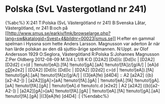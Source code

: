 # Polska (SvL Vastergotland nr 241)

{%abc%}
X:241
T:Polska (SvL Västergötland nr 241)
B:Svenska Låtar, Västergötland, nr 241
B:och på [[http://www.smus.se/earkiv/fmk/browselarge.php?lang=sw&katalogid=Svest+4&bildnr=00023|smus.se]]
H:efter en gammal spelman i Hyssna som hette Anders Larsson. Magnusson var aderton år när han lärde polskan av den då sjuttio-årige spelmannen.
N:Uppt. av Olof Andersson 1929
O:Seglora, Västergötland
R:Polska
S:Johannes Magnusson
Z:Per Oldberg 2012-08-09
M:3/4
L:1/8
K:D
[D2A2] [Dd](c [Dd])c | [D2A2] [D2d2] c>(d | !tenuto![eA]).[fA] !tenuto![gA].[aA] !tenuto![fA]z/[g/A/] | [eA]d [cD](d{cd})[e2e2] | [D2A2] [Dd](c [Dd])c |
[D2A2] [D2d2] c>(d | !tenuto![eA]).[fA] !tenuto![gA].[aA] !tenuto![fA]z/[g/A/] | ((3[eA]fe) [d4D4] :: A2 [a2A2] ({b}[a2-A2-]) | [a2A2][gA]>[aA] !tenuto![fA].[gA] | 
!tenuto![eA].[fA] !tenuto![gA].[aA] !tenuto![fA].[gA] | !tenuto![eA].d !tenuto!c.d [e2e2] | A2 [a2A2] ({b}[a2-A2-]) | [a2A2][gA]>[aA] !tenuto![fA].[gA] | !tenuto![eA].[fA] !tenuto![gA].[aA] !tenuto![fA].[gA] |((3[eA]fe) [d4D4] :|
{%endabc%}

